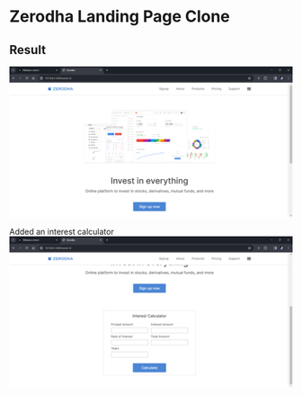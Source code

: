 # Zerodha Landing Page Clone

## Result

![](./assets/ss1.png)

Added an interest calculator
![](./assets/ss2.png)
